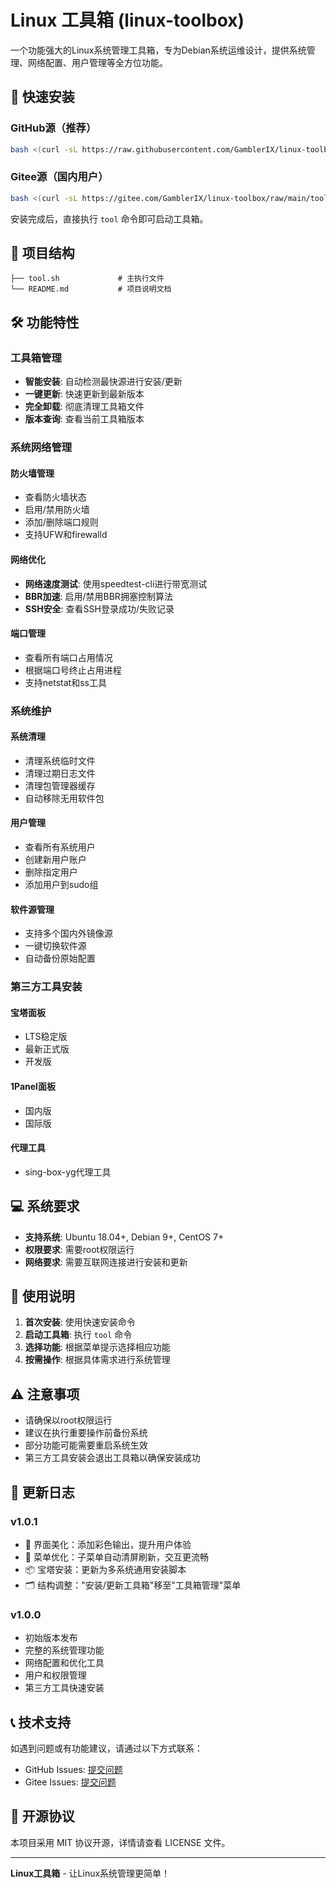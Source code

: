 # Linux 工具箱 (linux-toolbox)

一个功能强大的Linux系统管理工具箱，专为Debian系统运维设计，提供系统管理、网络配置、用户管理等全方位功能。

## 🚀 快速安装

### GitHub源（推荐）
```bash
bash <(curl -sL https://raw.githubusercontent.com/GamblerIX/linux-toolbox/main/tool.sh)
```

### Gitee源（国内用户）
```bash
bash <(curl -sL https://gitee.com/GamblerIX/linux-toolbox/raw/main/tool.sh)
```

安装完成后，直接执行 `tool` 命令即可启动工具箱。

## 📁 项目结构

```
├── tool.sh             # 主执行文件
└── README.md           # 项目说明文档
```

## 🛠️ 功能特性

### 工具箱管理
- **智能安装**: 自动检测最快源进行安装/更新
- **一键更新**: 快速更新到最新版本
- **完全卸载**: 彻底清理工具箱文件
- **版本查询**: 查看当前工具箱版本

### 系统网络管理

#### 防火墙管理
- 查看防火墙状态
- 启用/禁用防火墙
- 添加/删除端口规则
- 支持UFW和firewalld

#### 网络优化
- **网络速度测试**: 使用speedtest-cli进行带宽测试
- **BBR加速**: 启用/禁用BBR拥塞控制算法
- **SSH安全**: 查看SSH登录成功/失败记录

#### 端口管理
- 查看所有端口占用情况
- 根据端口号终止占用进程
- 支持netstat和ss工具

### 系统维护

#### 系统清理
- 清理系统临时文件
- 清理过期日志文件
- 清理包管理器缓存
- 自动移除无用软件包

#### 用户管理
- 查看所有系统用户
- 创建新用户账户
- 删除指定用户
- 添加用户到sudo组

#### 软件源管理
- 支持多个国内外镜像源
- 一键切换软件源
- 自动备份原始配置

### 第三方工具安装

#### 宝塔面板
- LTS稳定版
- 最新正式版
- 开发版

#### 1Panel面板
- 国内版
- 国际版

#### 代理工具
- sing-box-yg代理工具

## 💻 系统要求

- **支持系统**: Ubuntu 18.04+, Debian 9+, CentOS 7+
- **权限要求**: 需要root权限运行
- **网络要求**: 需要互联网连接进行安装和更新

## 🔧 使用说明

1. **首次安装**: 使用快速安装命令
2. **启动工具箱**: 执行 `tool` 命令
3. **选择功能**: 根据菜单提示选择相应功能
4. **按需操作**: 根据具体需求进行系统管理

## ⚠️ 注意事项

- 请确保以root权限运行
- 建议在执行重要操作前备份系统
- 部分功能可能需要重启系统生效
- 第三方工具安装会退出工具箱以确保安装成功

## 🔄 更新日志

### v1.0.1
- 🎨 界面美化：添加彩色输出，提升用户体验
- 🔧 菜单优化：子菜单自动清屏刷新，交互更流畅
- 📦 宝塔安装：更新为多系统通用安装脚本
- 🗂️ 结构调整："安装/更新工具箱"移至"工具箱管理"菜单

### v1.0.0
- 初始版本发布
- 完整的系统管理功能
- 网络配置和优化工具
- 用户和权限管理
- 第三方工具快速安装

## 📞 技术支持

如遇到问题或有功能建议，请通过以下方式联系：

- GitHub Issues: [提交问题](https://github.com/GamblerIX/linux-toolbox/issues)
- Gitee Issues: [提交问题](https://gitee.com/GamblerIX/linux-toolbox/issues)

## 📄 开源协议

本项目采用 MIT 协议开源，详情请查看 LICENSE 文件。

---

**Linux工具箱** - 让Linux系统管理更简单！